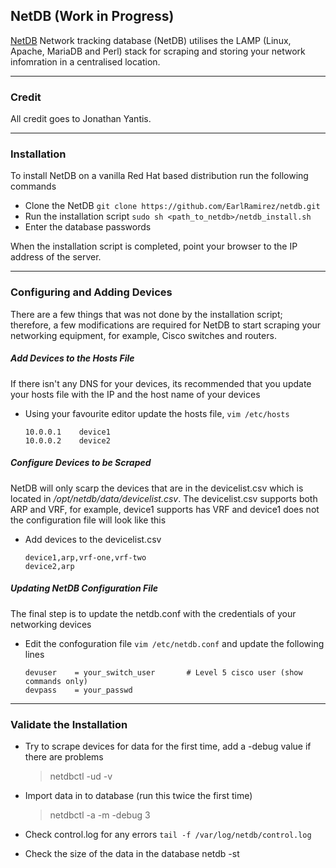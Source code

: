 
## NetDB (Work in Progress)

[NetDB](http://netdbtracking.sourceforge.net/) Network tracking database (NetDB) utilises the LAMP (Linux, Apache, MariaDB and Perl) stack for scraping and storing your network infomration in a centralised location.


-----------
### Credit

All credit goes to Jonathan Yantis.

------------
### Installation

To install NetDB on a vanilla Red Hat based distribution run the following commands

- Clone the NetDB `git clone https://github.com/EarlRamirez/netdb.git`
- Run the installation script `sudo sh <path_to_netdb>/netdb_install.sh`
- Enter the database passwords

When the installation script is completed, point your browser to the IP address of the server.
		  

----------
### Configuring and Adding Devices

There are a few things that was not done by the installation script; therefore, a few modifications are required for NetDB to start scraping your networking equipment, for example, Cisco switches and routers.

##### Add Devices to the Hosts File

If there isn't any DNS for your devices, its recommended that you update your hosts file with the IP and the host name of your devices 

- Using your favourite editor update the hosts file, `vim /etc/hosts`
	```shell
    10.0.0.1	device1
    10.0.0.2	device2
	```

##### Configure Devices to be Scraped

NetDB will only scarp the devices that are in the devicelist.csv which is located in _/opt/netdb/data/devicelist.csv_. The devicelist.csv supports both ARP and VRF, for example, device1 supports has VRF and device1 does not the configuration file will look like this 

- Add devices to the devicelist.csv
	```shell	
	device1,arp,vrf-one,vrf-two
	device2,arp
	```

##### Updating NetDB Configuration File

The final step is to update the netdb.conf with the credentials of your networking devices

- Edit the confoguration file `vim /etc/netdb.conf` and update the following lines
	```shell	
	devuser    = your_switch_user       # Level 5 cisco user (show commands only)
	devpass    = your_passwd
	```

-----------
### Validate the Installation

- Try to scrape devices for data for the first time, add a -debug value if there
  are problems
  >netdbctl -ud -v

- Import data in to database (run this twice the first time)
  >netdbctl -a -m -debug 3

- Check control.log for any errors `tail -f /var/log/netdb/control.log`

- Check the size of the data in the database
   netdb -st

